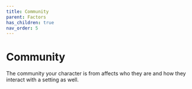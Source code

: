 ```yaml
---
title: Community
parent: Factors
has_children: true
nav_order: 5
---
```


# Community

The community your character is from affects who they are and how they interact with a setting as well.
